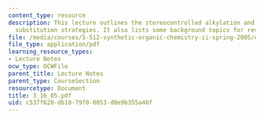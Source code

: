 ```yaml
---
content_type: resource
description: This lecture outlines the stereocontrolled alkylation and related electrophilic
  substitution strategies. It also lists some background topics for review.
file: /media/courses/5-512-synthetic-organic-chemistry-ii-spring-2005/c537f620db1879f08053d8e9b355a46f_3_16_05.pdf
file_type: application/pdf
learning_resource_types:
- Lecture Notes
ocw_type: OCWFile
parent_title: Lecture Notes
parent_type: CourseSection
resourcetype: Document
title: 3_16_05.pdf
uid: c537f620-db18-79f0-8053-d8e9b355a46f
---
```

